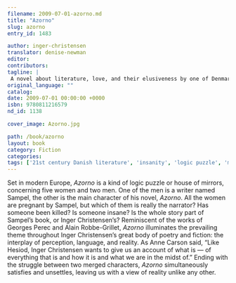 ```yaml
---
filename: 2009-07-01-azorno.md
title: "Azorno"
slug: azorno
entry_id: 1483

author: inger-christensen
translator: denise-newman
editor: 
contributors: 
tagline: |
 A novel about literature, love, and their elusiveness by one of Denmark's greatest living writers.
original_language: ""
catalog: 
date: 2009-07-01 00:00:00 +0000 
isbn: 9780811216579
nd_id: 1138

cover_image: Azorno.jpg

path: /book/azorno
layout: book
category: Fiction
categories: 
tags: ['21st century Danish literature', 'insanity', 'logic puzzle', 'mystery novel']
---
```

Set in modern Europe, *Azorno* is a kind of logic puzzle or house of mirrors, concerning five women and two men. One of the men is a writer named Sampel, the other is the main character of his novel, *Azorno*. All the women are pregnant by Sampel, but which of them is really the narrator? Has someone been killed? Is someone insane? Is the whole story part of Sampel’s book, or Inger Christensen’s? Reminiscent of the works of Georges Perec and Alain Robbe-Grillet, *Azorno* illuminates the prevailing theme throughout Inger Christensen’s great body of poetry and fiction: the interplay of perception, language, and reality. As Anne Carson said, “Like Hesiod, Inger Christensen wants to give us an account of what is — of everything that is and how it is and what we are in the midst of.” Ending with the struggle between two merged characters, *Azorno* simultaneously satisfies and unsettles, leaving us with a view of reality unlike any other.





